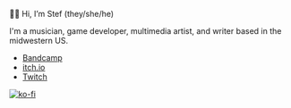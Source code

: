 🙋‍♀️ Hi, I’m Stef (they/she/he)

I'm a musician, game developer, multimedia artist, and writer based in the midwestern US.

- [Bandcamp](https://music.ksbp.space)
- [itch.io](https://ksbp.itch.io)
- [Twitch](https://twitch.tv/ksbptv)

[![ko-fi](https://ko-fi.com/img/githubbutton_sm.svg)](https://ko-fi.com/O4O1M9HJ)

<!---
ksbp/ksbp is a ✨ special ✨ repository because its `README.md` (this file) appears on your GitHub profile.
You can click the Preview link to take a look at your changes.
--->
